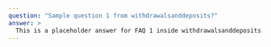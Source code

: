 ```yaml
---
question: "Sample question 1 from withdrawalsanddeposits?"
answer: >
  This is a placeholder answer for FAQ 1 inside withdrawalsanddeposits. It uses proper YAML block formatting to avoid any parsing issues.
---
```

